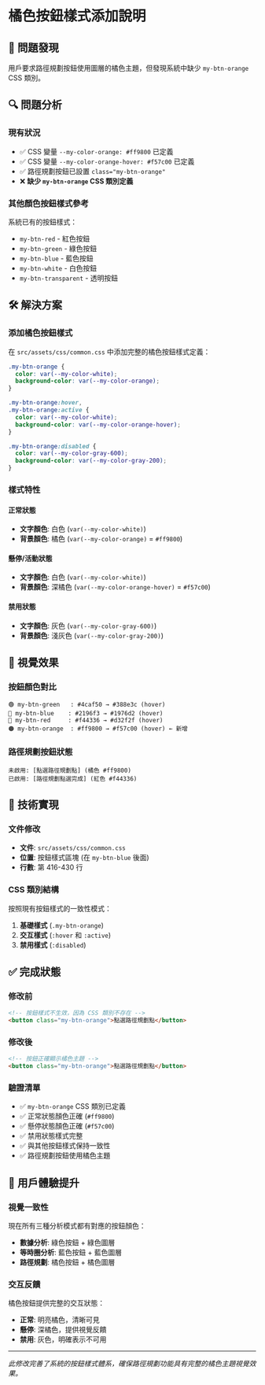 # 橘色按鈕樣式添加說明

## 🎯 問題發現

用戶要求路徑規劃按鈕使用圖層的橘色主題，但發現系統中缺少 `my-btn-orange`
CSS 類別。

## 🔍 問題分析

### 現有狀況

- ✅ CSS 變量 `--my-color-orange: #ff9800` 已定義
- ✅ CSS 變量 `--my-color-orange-hover: #f57c00` 已定義
- ✅ 路徑規劃按鈕已設置 `class="my-btn-orange"`
- ❌ **缺少 `my-btn-orange` CSS 類別定義**

### 其他顏色按鈕樣式參考

系統已有的按鈕樣式：

- `my-btn-red` - 紅色按鈕
- `my-btn-green` - 綠色按鈕
- `my-btn-blue` - 藍色按鈕
- `my-btn-white` - 白色按鈕
- `my-btn-transparent` - 透明按鈕

## 🛠️ 解決方案

### 添加橘色按鈕樣式

在 `src/assets/css/common.css` 中添加完整的橘色按鈕樣式定義：

```css
.my-btn-orange {
  color: var(--my-color-white);
  background-color: var(--my-color-orange);
}

.my-btn-orange:hover,
.my-btn-orange:active {
  color: var(--my-color-white);
  background-color: var(--my-color-orange-hover);
}

.my-btn-orange:disabled {
  color: var(--my-color-gray-600);
  background-color: var(--my-color-gray-200);
}
```

### 樣式特性

#### 正常狀態

- **文字顏色**: 白色 (`var(--my-color-white)`)
- **背景顏色**: 橘色 (`var(--my-color-orange)` = `#ff9800`)

#### 懸停/活動狀態

- **文字顏色**: 白色 (`var(--my-color-white)`)
- **背景顏色**: 深橘色 (`var(--my-color-orange-hover)` = `#f57c00`)

#### 禁用狀態

- **文字顏色**: 灰色 (`var(--my-color-gray-600)`)
- **背景顏色**: 淺灰色 (`var(--my-color-gray-200)`)

## 🎨 視覺效果

### 按鈕顏色對比

```
🟢 my-btn-green   : #4caf50 → #388e3c (hover)
🔵 my-btn-blue    : #2196f3 → #1976d2 (hover)
🔴 my-btn-red     : #f44336 → #d32f2f (hover)
🟠 my-btn-orange  : #ff9800 → #f57c00 (hover) ← 新增
```

### 路徑規劃按鈕狀態

```
未啟用: [點選路徑規劃點] (橘色 #ff9800)
已啟用: [路徑規劃點選完成] (紅色 #f44336)
```

## 🔧 技術實現

### 文件修改

- **文件**: `src/assets/css/common.css`
- **位置**: 按鈕樣式區塊 (在 `my-btn-blue` 後面)
- **行數**: 第 416-430 行

### CSS 類別結構

按照現有按鈕樣式的一致性模式：

1. **基礎樣式** (`.my-btn-orange`)
2. **交互樣式** (`:hover` 和 `:active`)
3. **禁用樣式** (`:disabled`)

## ✅ 完成狀態

### 修改前

```html
<!-- 按鈕樣式不生效，因為 CSS 類別不存在 -->
<button class="my-btn-orange">點選路徑規劃點</button>
```

### 修改後

```html
<!-- 按鈕正確顯示橘色主題 -->
<button class="my-btn-orange">點選路徑規劃點</button>
```

### 驗證清單

- ✅ `my-btn-orange` CSS 類別已定義
- ✅ 正常狀態顏色正確 (`#ff9800`)
- ✅ 懸停狀態顏色正確 (`#f57c00`)
- ✅ 禁用狀態樣式完整
- ✅ 與其他按鈕樣式保持一致性
- ✅ 路徑規劃按鈕使用橘色主題

## 🎯 用戶體驗提升

### 視覺一致性

現在所有三種分析模式都有對應的按鈕顏色：

- **數據分析**: 綠色按鈕 + 綠色圖層
- **等時圈分析**: 藍色按鈕 + 藍色圖層
- **路徑規劃**: 橘色按鈕 + 橘色圖層

### 交互反饋

橘色按鈕提供完整的交互狀態：

- **正常**: 明亮橘色，清晰可見
- **懸停**: 深橘色，提供視覺反饋
- **禁用**: 灰色，明確表示不可用

---

_此修改完善了系統的按鈕樣式體系，確保路徑規劃功能具有完整的橘色主題視覺效果。_
